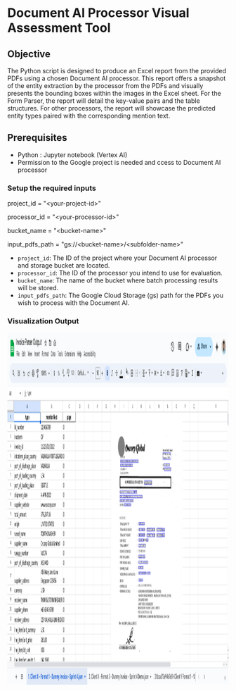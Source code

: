 # Document AI Processor Visual Assessment Tool

## Objective

The Python script is designed to produce an Excel report from the provided PDFs using a chosen Document AI processor. This report offers a snapshot of the entity extraction by the processor from the PDFs and visually presents the bounding boxes within the images in the Excel sheet.
For the Form Parser, the report will detail the key-value pairs and the table structures. For other processors, the report will showcase the predicted entity types paired with the corresponding mention text.

## Prerequisites

* Python : Jupyter notebook (Vertex AI)
* Permission to the Google project is needed and ccess to Document AI processor

### Setup the required inputs

project_id = "\<your-project-id\>"

processor_id = "\<your-processor-id\>"

bucket_name = "\<bucket-name\>"

input_pdfs_path = "gs://\<bucket-name\>/\<subfolder-name\>"

* `project_id`: The ID of the project where your Document AI processor and storage bucket are located.
* `processor_id`: The ID of the processor you intend to use for evaluation.
* `bucket_name`: The name of the bucket where batch processing results will be stored.
* `input_pdfs_path`: The Google Cloud Storage (gs) path for the PDFs you wish to process with the Document AI.

### Visualization Output  

<img src="./images/invoice_out.png" width=1000 height=800> </img>